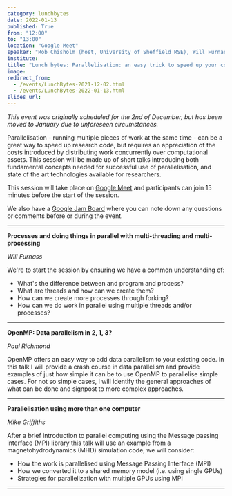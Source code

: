 ```yaml
---
category: lunchbytes
date: 2022-01-13
published: True
from: "12:00"
to: "13:00"
location: "Google Meet"
speaker: "Rob Chisholm (host, University of Sheffield RSE), Will Furnass (University of Sheffield IT Services), Paul Richmond (University of Sheffield RSE), Mike Griffiths (University of Sheffield IT Services)"
institute:
title: "Lunch bytes: Parallelisation: an easy trick to speed up your code?"
image:
redirect_from:
  - /events/LunchBytes-2021-12-02.html
  - /events/LunchBytes-2022-01-13.html
slides_url:
---
```


*This event was originally scheduled for the 2nd of December, but has been moved to January due to unforeseen circumstances.*

Parallelisation - running multiple pieces of work at the same time - can be a great way to speed up research code, but requires an appreciation of the costs introduced by distributing work concurrently over computational assets. This session will be made up of short talks introducing both fundamental concepts needed for successful use of parallelisation, and state of the art technologies available for researchers.

This session will take place on [Google Meet](https://meet.google.com/ozm-cops-ktj) and participants can join 15 minutes before the start of the session. 

We also have a [Google Jam Board](https://jamboard.google.com/d/1gxOkpOmEE2xwK7DFo1Lbql8nJ4SvGvafmzl0qEBVfbs) where you can note down any questions or comments before or during the event.

---

**Processes and doing things in parallel with multi-threading and multi-processing**

*Will Furnass*

We're to start the session by ensuring we have a common understanding of:

* What's the difference between and program and process?
* What are threads and how can we create them?
* How can we create more processes through forking?
* How can we do work in parallel using multiple threads and/or processes?

---

**OpenMP: Data parallelism in 2, 1, 3?**

*Paul Richmond*

OpenMP offers an easy way to add data parallelism to your existing code. In this talk I will provide a crash course in data parallelism and provide examples of just how simple it can be to use OpenMP to parallelise simple cases. For not so simple cases, I will identify the general approaches of what can be done and signpost to more complex approaches.

---

**Parallelisation using more than one computer**

*Mike Griffiths*

After a brief introduction to parallel computing using the Message passing interface (MPI) library this talk will use an example from a magnetohydrodynamics (MHD) simulation code, we will consider:

- How the work is parallelised using Message Passing Interface (MPI)
- How we converted it to a shared memory model (i.e. using single GPUs)
- Strategies for parallelization with multiple GPUs using MPI

---
